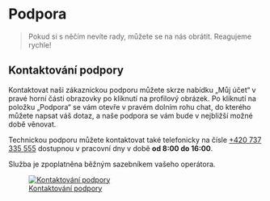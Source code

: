 # Podpora

> Pokud si s něčím nevíte rady, můžete se na nás obrátit. Reagujeme rychle!

## Kontaktování podpory

Kontaktovat naši zákaznickou podporu můžete skrze nabídku „Můj účet“ v pravé horní části obrazovky po kliknutí na profilový obrázek. Po kliknutí na položku „Podpora“ se vám otevře v pravém dolním rohu chat, do kterého můžete napsat váš dotaz, a naše podpora se vám bude v nejbližší možné době věnovat.

Technickou podporu můžete kontaktovat také telefonicky na čísle [+420 737 335 555](tel:+420737335555) dostupnou v pracovní dny v době **od 8:00 do 16:00**.

Služba je zpoplatněna běžným sazebníkem vašeho operátora.

<figure>
	<a href="../../assets/images/zakaznicka-podpora.jpg" title="Kontaktování podpory" class="glightbox">
		<img loading="lazy" src="../../assets/images/zakaznicka-podpora.jpg" alt="Kontaktování podpory" />
		<figcaption>Kontaktování podpory</figcaption>
	</a>
</figure>